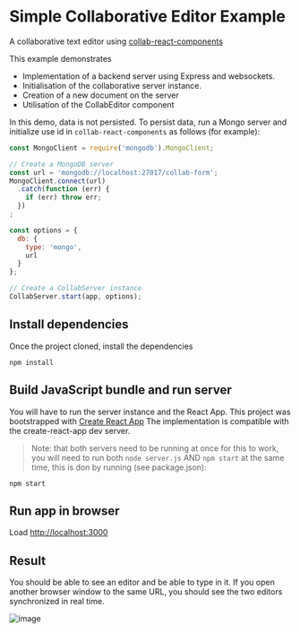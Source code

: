 # Simple Collaborative Editor Example

A collaborative text editor using [collab-react-components](https://github.com/chili-epfl/collab-react-components)

This example demonstrates
 - Implementation of a backend server using Express and websockets.
 - Initialisation of the collaborative server instance.
 - Creation of a new document on the server
 - Utilisation of the CollabEditor component


In this demo, data is not persisted. To persist data, run a Mongo
server and initialize use id in `collab-react-components` as follows (for example):

```javascript
const MongoClient = require('mongodb').MongoClient;

// Create a MongoDB server
const url = 'mongodb://localhost:27017/collab-form';
MongoClient.connect(url)
  .catch(function (err) {
    if (err) throw err;
  })
;

const options = {
  db: {
    type: 'mongo',
    url
  }
};

// Create a CollabServer instance
CollabServer.start(app, options);
```
## Install dependencies
Once the project cloned, install the dependencies
```
npm install
```

## Build JavaScript bundle and run server
You will have to run the server instance and the React App.
This project was bootstrapped with [Create React App](https://github.com/facebookincubator/create-react-app)
The implementation is compatible with the create-react-app dev server.

> Note: that both servers need to be running at once for this
to work, you will need to run both `node server.js` AND `npm start` at the same time, this is don
by running (see package.json):
```
npm start
```

## Run app in browser
Load [http://localhost:3000](http://localhost:8080)

## Result
You should be able to see an editor and be able to type in it.
If you open another browser window to the same URL,
you should see the two editors synchronized in real time.

![image](https://raw.githubusercontent.com/darioAnongba/collab-react-components/master/demos/collab-editor/real-time-simple.png)

